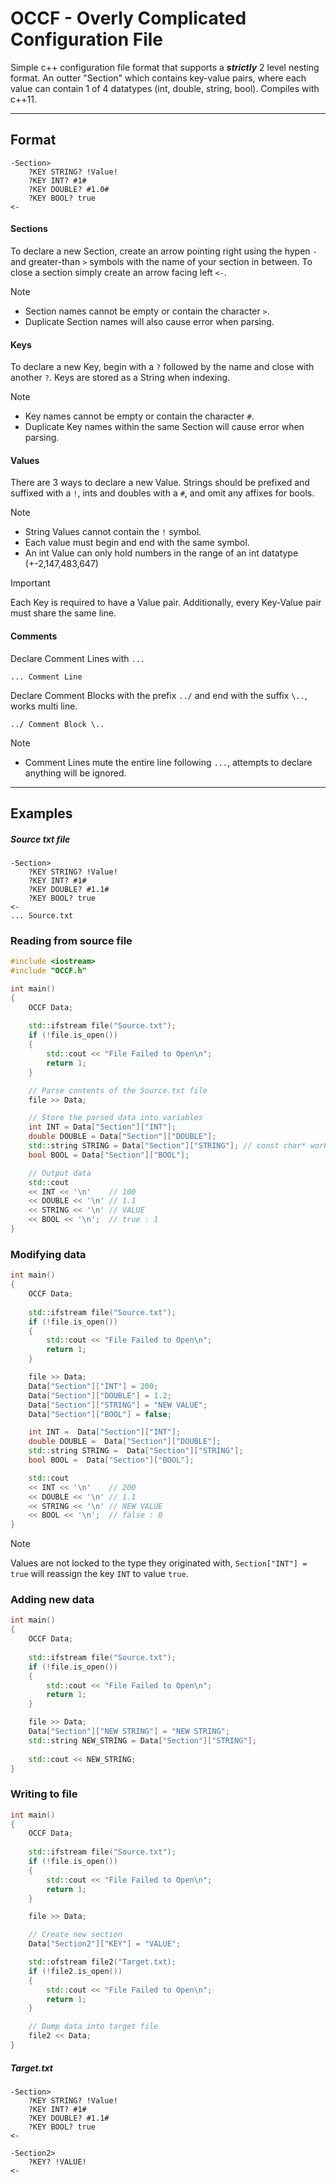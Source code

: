# OCCF - Overly Complicated Configuration File
Simple c++ configuration file format that supports a ***strictly*** 2 level nesting format. An outter "Section" which contains key-value pairs, where each value can contain 1 of 4 datatypes (int, double, string, bool). Compiles with c++11.

***

## Format
```
-Section>
    ?KEY STRING? !Value!
    ?KEY INT? #1#
    ?KEY DOUBLE? #1.0#
    ?KEY BOOL? true
<-
```
#### Sections
To declare a new Section, create an arrow pointing right using the hypen `-` and greater-than `>` symbols with the name of your section in between. To close a section simply create an arrow facing left `<-`. 

> [!Note] 
> - Section names cannot be empty or contain the character `>`. 
> - Duplicate Section names will also cause error when parsing.

#### Keys
To declare a new Key, begin with a `?` followed by the name and close with another `?`. Keys are stored as a String when indexing.

> [!Note] 
> - Key names cannot be empty or contain the character `#`. 
> - Duplicate Key names within the same Section will cause error when parsing.

#### Values
There are 3 ways to declare a new Value. Strings should be prefixed and suffixed with a `!`, ints and doubles with a `#`, and omit any affixes for bools.

> [!Note] 
> - String Values cannot contain the `!` symbol.
> - Each value must begin and end with the same symbol. 
> - An int Value can only hold numbers in the range of an int datatype (+-2,147,483,647)

> [!Important]
> Each Key is required to have a Value pair. Additionally, every Key-Value pair must share the same line. 

#### Comments
Declare Comment Lines with ```...```
```
... Comment Line
```
Declare Comment Blocks with the prefix `../` and end with the suffix `\..`, works multi line.

```
../ Comment Block \..
```

> [!Note]
> - Comment Lines mute the entire line following `...`, attempts to declare anything will be ignored.

***

## Examples

##### Source txt file
```
-Section>
    ?KEY STRING? !Value!
    ?KEY INT? #1#
    ?KEY DOUBLE? #1.1#
    ?KEY BOOL? true
<-
... Source.txt
```

### Reading from source file
```c++
#include <iostream>
#include "OCCF.h"

int main()
{
    OCCF Data;
        
    std::ifstream file("Source.txt");
    if (!file.is_open())
    {
        std::cout << "File Failed to Open\n";
        return 1;
    }

    // Parse contents of the Source.txt file
    file >> Data;

    // Store the parsed data into variables
    int INT = Data["Section"]["INT"]; 
    double DOUBLE = Data["Section"]["DOUBLE"];
    std::string STRING = Data["Section"]["STRING"]; // const char* works too
    bool BOOL = Data["Section"]["BOOL"];

    // Output data
    std::cout 
    << INT << '\n'    // 100
    << DOUBLE << '\n' // 1.1
    << STRING << '\n' // VALUE
    << BOOL << '\n';  // true : 1
}
```
### Modifying data  
```c++
int main()
{
    OCCF Data;
        
    std::ifstream file("Source.txt");
    if (!file.is_open())
    {
        std::cout << "File Failed to Open\n";
        return 1;
    }

    file >> Data;
    Data["Section"]["INT"] = 200;
    Data["Section"]["DOUBLE"] = 1.2;
    Data["Section"]["STRING"] = "NEW VALUE";
    Data["Section"]["BOOL"] = false;

    int INT =  Data["Section"]["INT"]; 
    double DOUBLE =  Data["Section"]["DOUBLE"];
    std::string STRING =  Data["Section"]["STRING"];
    bool BOOL =  Data["Section"]["BOOL"];

    std::cout 
    << INT << '\n'    // 200
    << DOUBLE << '\n' // 1.1
    << STRING << '\n' // NEW VALUE
    << BOOL << '\n';  // false : 0
}
```
> [!Note]
> Values are not locked to the type they originated with, `Section["INT"] = true` will reassign the key `INT` to value `true`.
### Adding new data
```c++
int main()
{
    OCCF Data;
        
    std::ifstream file("Source.txt");
    if (!file.is_open())
    {
        std::cout << "File Failed to Open\n";
        return 1;
    }

    file >> Data;
    Data["Section"]["NEW STRING"] = "NEW STRING";
    std::string NEW_STRING = Data["Section"]["STRING"];
    
    std::cout << NEW_STRING; 
}
```
### Writing to file
```c++
int main()
{
    OCCF Data;
        
    std::ifstream file("Source.txt");
    if (!file.is_open())
    {
        std::cout << "File Failed to Open\n";
        return 1;
    }

    file >> Data;

    // Create new section
    Data["Section2"]["KEY"] = "VALUE";

    std::ofstream file2("Target.txt);
    if (!file2.is_open())
    {
        std::cout << "File Failed to Open\n";
        return 1;
    }

    // Dump data into target file
    file2 << Data; 
}
```
##### Target.txt
```
-Section>
    ?KEY STRING? !Value!
    ?KEY INT? #1#
    ?KEY DOUBLE? #1.1#
    ?KEY BOOL? true
<-

-Section2>
    ?KEY? !VALUE!
<-
```
